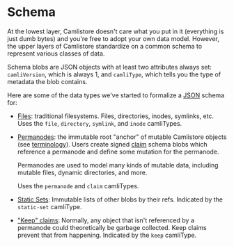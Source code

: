 # Schema

At the lowest layer, Camlistore doesn't care what you put in it (everything is
just dumb bytes) and you're free to adopt your own data model.  However, the
upper layers of Camlistore standardize on a common schema to represent various
classes of data.

Schema blobs are JSON objects with at least two attributes always set:
`camliVersion`, which is always 1, and `camliType`, which tells you the type of
metadata the blob contains.

Here are some of the data types we've started to formalize a
[JSON](http://json.org/) schema for:

*   [Files](files/): traditional filesystems.  Files, directories, inodes,
    symlinks, etc. Uses the `file`, `directory`, `symlink`, and `inode`
    camliTypes.

*   [Permanodes](permanode.md): the immutable root "anchor" of mutable Camlistore
    objects (see [terminology](terms.md)). Users create signed
    [claim](permanode.md#claim) schema blobs which reference a permanode and
    define some mutation for the permanode.

    Permanodes are used to model many kinds of mutable data, including
    mutable files, dynamic directories, and more.

    Uses the `permanode` and `claim` camliTypes.

*   [Static Sets](objects/static-set.md): Immutable lists of other blobs by
    their refs. Indicated by the `static-set` camliType.

*   ["Keep" claims](objects/keep.md): Normally, any object that isn't referenced
    by a permanode could theoretically be garbage collected. Keep claims prevent
    that from happening. Indicated by the `keep` camliType.
